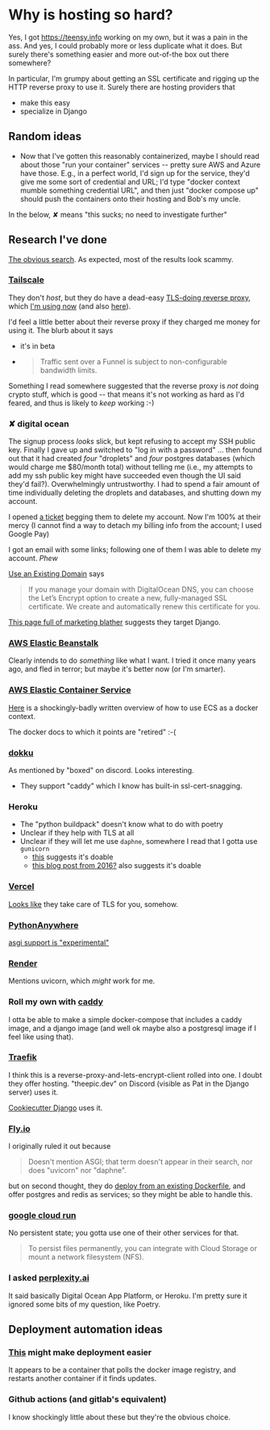 # Why is hosting so hard?

Yes, I got <https://teensy.info> working on my own, but it was a pain in the ass.  And yes, I could probably more or less duplicate what it does.  But surely there's something easier and more out-of-the box out there somewhere?

In particular, I'm grumpy about getting an SSL certificate and rigging up the HTTP reverse proxy to use it.  Surely there are hosting providers that

* make this easy
* specialize in Django

## Random ideas

- Now that I've gotten this reasonably containerized, maybe I should read about those "run your container" services -- pretty sure AWS and Azure have those.  E.g., in a perfect world, I'd sign up for the service, they'd give me some sort of credential and URL; I'd type "docker context mumble something credential URL", and then just "docker compose up" should push the containers onto their hosting and Bob's my uncle.

In the below, ✘ means "this sucks; no need to investigate further"

## Research I've done

[The obvious search](https://duckduckgo.com/?q=django+hosting).  As expected, most of the results look scammy.

### [Tailscale](https://login.tailscale.com/admin/machines)
They don't *host*, but they do have a dead-easy [TLS-doing reverse proxy](https://tailscale.com/kb/1223/funnel#establishing-an-encrypted-proxy), which [I'm using now](https://teensy-info.tail571dc2.ts.net/) (and also [here](https://laptop.tail571dc2.ts.net/)).

I'd feel a little better about their reverse proxy if they charged me money for using it.  The blurb about it says

* it's in beta
* > Traffic sent over a Funnel is subject to non-configurable bandwidth limits.

Something I read somewhere suggested that the reverse proxy is *not* doing crypto stuff, which is good -- that means it's not working as hard as I'd feared, and thus is likely to *keep* working :-)

### ✘ digital ocean

The signup process *looks* slick, but kept refusing to accept my SSH public key.  Finally I gave up and switched to "log in with a password" ... then found out that it had created *four* "droplets" and *four* postgres databases (which would charge me $80/month total) without telling me (i.e., my attempts to add my ssh public key might have succeeded even though the UI said they'd fail?). Overwhelmingly untrustworthy.  I had to spend a fair amount of time individually deleting the droplets and databases, and shutting down my account.

I opened [a ticket](https://cloudsupport.digitalocean.com/s/case/500QP00000SwqJ3YAJ/please-delete-my-account-asap) begging them to delete my account.  Now I'm 100% at their mercy (I cannot find a way to detach my billing info from the account; I used Google Pay)

I got an email with some links; following one of them I was able to delete my account.  *Phew*

[Use an Existing Domain](https://docs.digitalocean.com/products/networking/load-balancers/how-to/ssl-termination/#use-an-existing-domain) says

> If you manage your domain with DigitalOcean DNS, you can choose the Let’s Encrypt option to create a new, fully-managed SSL certificate. We create and automatically renew this certificate for you.

[This page full of marketing blather](https://www.digitalocean.com/products/app-platform) suggests they target Django.

### [AWS Elastic Beanstalk](https://docs.aws.amazon.com/elasticbeanstalk/latest/dg/Welcome.html)
Clearly intends to do *something* like what I want.
I tried it once many years ago, and fled in terror; but maybe it's better now (or I'm smarter).

### [AWS Elastic Container Service](https://aws.amazon.com/ecs/)
[Here](https://www.docker.com/blog/docker-compose-from-local-to-amazon-ecs/) is a shockingly-badly written overview of how to use ECS as a docker context.

The docker docs to which it points are "retired" :-(

### [dokku](https://dokku.com/docs/networking/proxies/caddy/)

As mentioned by "boxed" on discord.  Looks interesting.

* They support "caddy" which I know has built-in ssl-cert-snagging.

### Heroku

* The "python buildpack" doesn't know what to do with poetry
* Unclear if they help with TLS at all
* Unclear if they will let me use `daphne`, somewhere I read that I gotta use `gunicorn`
  * [this](https://stackoverflow.com/a/43746621/20146) suggests it's doable
  * [this blog post from 2016?](https://blog.heroku.com/in_deep_with_django_channels_the_future_of_real_time_apps_in_django) also suggests it's doable

### [Vercel](https://vercel.com/templates/python/django-hello-world)

[Looks like](https://vercel.com/docs/projects/domains/working-with-ssl) they take care of TLS for you, somehow.

### [PythonAnywhere](https://help.pythonanywhere.com/pages/DeployExistingDjangoProject/)

[asgi support is "experimental"](https://help.pythonanywhere.com/pages/ASGIAPI/)

### [Render](https://docs.render.com/deploy-django)

Mentions uvicorn, which *might* work for me.

### Roll my own with [caddy](https://hub.docker.com/_/caddy)
I otta be able to make a simple docker-compose that includes a caddy image, and a django image (and well ok maybe also a postgresql image if I feel like using that).

### [Traefik](https://doc.traefik.io/traefik/https/overview/)
I think this is a reverse-proxy-and-lets-encrypt-client rolled into one.  I doubt they offer hosting.
"theepic.dev" on Discord (visible as Pat in the Django server) uses it.

[Cookiecutter Django](https://cookiecutter-django.readthedocs.io/en/latest/3-deployment/deployment-with-docker.html#understanding-the-docker-compose-setup) uses it.

### [Fly.io](https://fly.io/docs/django/getting-started/existing/)

I originally ruled it out because
> Doesn't mention ASGI; that term doesn't appear in their search, nor does "uvicorn" nor "daphne".

but on second thought, they do [deploy from an existing Dockerfile](https://fly.io/docs/languages-and-frameworks/dockerfile/), and offer postgres and redis as services; so they might be able to handle this.

### [google cloud run](https://cloud.google.com/run/docs/overview/what-is-cloud-run)

No persistent state; you gotta use one of their other services for that.

> To persist files permanently, you can integrate with Cloud Storage or mount a network filesystem (NFS).

### I asked [perplexity.ai](https://www.perplexity.ai/search/what-hosting-service-will-be-e-h_5FvBqcQs2kFoQaGB1mww)
It said basically Digital Ocean App Platform, or Heroku.  I'm pretty sure it ignored some bits of my question, like Poetry.
## Deployment automation ideas
### [This](https://containrrr.dev/watchtower/introduction/) might make deployment easier
It appears to be a container that polls the docker image registry, and restarts another container if it finds updates.
### Github actions (and gitlab's equivalent)
I know shockingly little about these but they're the obvious choice.
